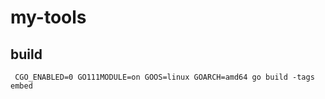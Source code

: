 # my-tools


## build

```shell
 CGO_ENABLED=0 GO111MODULE=on GOOS=linux GOARCH=amd64 go build -tags embed  
```